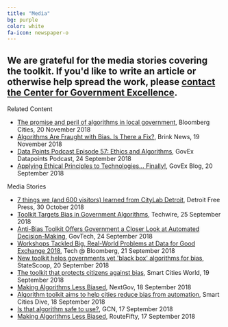 ```yaml
---
title: "Media"
bg: purple
color: white
fa-icon: newspaper-o
---
```


## We are grateful for the media stories covering the toolkit. If you'd like to write an article or otherwise help spread the work, please [contact the Center for Government Excellence](https://govex.jhu.edu/contact/).

Related Content
* [The promise and peril of algorithms in local government](https://medium.com/@BloombergCities/the-promise-and-peril-of-algorithms-in-local-government-f1a2964769f2), Bloomberg Cities, 20 November 2018
* [Algorithms Are Fraught with Bias. Is There a Fix?](https://www.brinknews.com/algorithms-are-fraught-with-bias-is-there-a-fix/), Brink News, 19 November 2018
* [Data Points Podcast Episode 57: Ethics and Algorithms](https://govex.jhu.edu/wiki/data-points-podcast-episode-57-ethics-algorithms/), GovEx Datapoints Podcast, 24 September 2018
* [Applying Ethical Principles to Technologies... Finally!](https://govex.jhu.edu/wiki/applying-the-same-ethical-principles-to-technologies-that-we-apply-to-humans-finally/), GovEx Blog, 20 September 2018

Media Stories
* [7 things we (and 600 visitors) learned from CityLab Detroit](https://www.freep.com/story/money/business/john-gallagher/2018/10/30/citylab-detroit-takeaways/1821250002/), Detroit Free Press, 30 October 2018
* [Toolkit Targets Bias in Government Algorithms](https://www.techwire.net/news/toolkit-targets-bias-in-government-algorithms.html), Techwire, 25 September 2018
* [Anti-Bias Toolkit Offers Government a Closer Look at Automated Decision-Making](http://www.govtech.com/computing/Anti-Bias-Toolkit-Offers-Government-a-Closer-Look-at-Automated-Decision-Making.html), GovTech, 24 September 2018
* [Workshops Tackled Big, Real-World Problems at Data for Good Exchange 2018](https://www.techatbloomberg.com/blog/workshops-dig-big-real-world-problems-data-good-exchange-2018/), Tech @ Bloomberg, 21 September 2018
* [New toolkit helps governments vet 'black box' algorithms for bias](https://statescoop.com/new-toolkit-helps-governments-vet-black-box-algorithms-for-bias), StateScoop, 20 September 2018
* [The toolkit that protects citizens against bias](https://www.smartcitiesworld.net/news/news/the-algorithm-that-protects-citizens-against-bias-3354), Smart Cities World, 19 September 2018
* [Making Algorithms Less Biased](https://www.nextgov.com/analytics-data/2018/09/making-algorithms-less-biased/151350/), NextGov, 18 September 2018
* [Algorithm toolkit aims to help cities reduce bias from automation](https://www.smartcitiesdive.com/news/algorithm-toolkit-aims-to-help-cities-reduce-bias-from-automation/532555/), Smart Cities Dive, 18 September 2018
* [Is that algorithm safe to use?](https://gcn.com/articles/2018/09/17/ethics-algorithm-toolkit.aspx), GCN, 17 September 2018
* [Making Algorithms Less Biased](https://www.routefifty.com/smart-cities/2018/09/making-algorithms-less-biased/151326/), RouteFifty, 17 September 2018
